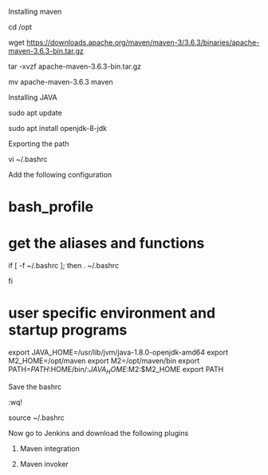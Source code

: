 Installing maven

cd /opt

wget https://downloads.apache.org/maven/maven-3/3.6.3/binaries/apache-maven-3.6.3-bin.tar.gz

tar -xvzf apache-maven-3.6.3-bin.tar.gz

mv apache-maven-3.6.3 maven


Installing JAVA

sudo apt update

sudo apt install openjdk-8-jdk


Exporting the path

vi ~/.bashrc

Add the following configuration 

# bash_profile
# get the aliases and functions
if [ -f ~/.bashrc ]; then
        . ~/.bashrc

fi
# user specific environment and startup programs
export JAVA_HOME=/usr/lib/jvm/java-1.8.0-openjdk-amd64
export M2_HOME=/opt/maven
export M2=/opt/maven/bin
export PATH=$PATH:$HOME/bin/:$JAVA_HOME:$M2:$M2_HOME
export PATH


Save the bashrc 

:wq!

source  ~/.bashrc

Now go to Jenkins and download the following plugins

1. Maven integration 

2. Maven invoker








